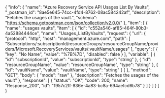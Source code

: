 {
  "info": {
    "name": "Azure Recovery Service API Usages List By Vaults",
    "_postman_id": "8ae5e645-74cc-4fd4-8762-08ac584242af",
    "description": "Fetches the usages of the vault.",
    "schema": "https://schema.getpostman.com/json/collection/v2.0.0/"
  },
  "item": [
    {
      "name": "usages vaults",
      "item": [
        {
          "id": "c552a546-af85-464f-80b3-4a52884444ce",
          "name": "Usages_ListByVaults",
          "request": {
            "url": {
              "protocol": "http",
              "host": "management.azure.com",
              "path": [
                "Subscriptions/:subscriptionId/resourceGroups/:resourceGroupName/providers/Microsoft.RecoveryServices/vaults/:vaultName/usages"
              ],
              "query": [
                {
                  "key": "No Name",
                  "value": "%7B%7D",
                  "disabled": false
                }
              ],
              "variable": [
                {
                  "id": "subscriptionId",
                  "value": "subscriptionId",
                  "type": "string"
                },
                {
                  "id": "resourceGroupName",
                  "value": "resourceGroupName",
                  "type": "string"
                },
                {
                  "id": "vaultName",
                  "value": "vaultName",
                  "type": "string"
                }
              ]
            },
            "method": "GET",
            "body": {
              "mode": "raw"
            },
            "description": "Fetches the usages of the vault"
          },
          "response": [
            {
              "status": "OK",
              "code": 200,
              "name": "Response_200",
              "id": "1957c2ff-836e-4a83-bc8a-694aefcd6b78"
            }
          ]
        }
      ]
    }
  ]
}